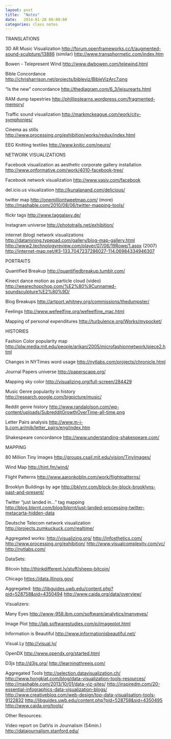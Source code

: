 ```yaml
---
layout: post
title:  "Notes"
date:   2014-01-28 00:00:00
categories: class notes
---
```



TRANSLATIONS

3D AR Music Visualization
http://forum.openframeworks.cc/t/augmented-sound-sculpture/13886
(similar)
http://www.transphormetic.com/index.htm

Bowen - Telepresent Wind
http://www.dwbowen.com/telewind.html

Bible Concordance
http://chrisharrison.net/projects/bibleviz/BibleVizArc7.png

“Is the new” concordance
http://thediagram.com/6_3/leisurearts.html

RAM dump tapestries
http://phillipstearns.wordpress.com/fragmented-memory/

Traffic sound visualization
http://markmckeague.com/work/city-symphonies/

Cinema as stills
http://www.processing.org/exhibition/works/redux/index.html

EEG Knitting textiles
http://www.knitic.com/neuro/


NETWORK VISUALIZATIONS

Facebook visualization as aesthetic corporate gallery installation
http://www.onformative.com/work/4010-facebook-tree/

Facebook network visualization
http://www.yasiv.com/facebook

del.icio.us visualization
http://kunalanand.com/delicious/

twitter map
http://onemilliontweetmap.com/
(more)
http://mashable.com/2010/08/06/twitter-mapping-tools/

flickr tags
http://www.taggalaxy.de/

Instagram universe
http://phototrails.net/exhibition/

internet (blog) network visualizations
http://datamining.typepad.com/gallery/blog-map-gallery.html
http://www2.technologyreview.com/player/07/06/19Rowe/1.aspx (2007)
http://internet-map.net/#3-133.7047237286027-114.06984334946307




PORTRAITS

Quantified Breakup
http://quantifiedbreakup.tumblr.com/

Kinect dance motion as particle cloud (video)
http://wearechopchop.com/%E2%80%9Cunnamed-soundsculpture%E2%80%9D/

Blog Breakups
http://artport.whitney.org/commissions/thedumpster/

Feelings
http://www.wefeelfine.org/wefeelfine_mac.html

Mapping of personal expenditures
http://turbulence.org/Works/mypocket/




HISTORIES

Fashion Color popularity map
http://plw.media.mit.edu/people/arikan/2005/microfashionnetwork/piece2.html

Changes in NYTimes word usage
http://nytlabs.com/projects/chronicle.html

Journal Papers universe
http://paperscape.org/

Mapping sky color
http://visualizing.org/full-screen/284429

Music Genre popularity in history
http://research.google.com/bigpicture/music/

Reddit genre history
http://www.randalolson.com/wp-content/uploads/SubredditGrowthOverTime-all-time.png

Letter Pairs analysis
http://www.m-i-b.com.ar/mib/letter_pairs/eng/index.htm

Shakespeare concordance
http://www.understanding-shakespeare.com/




MAPPING


80 Million Tiny Images
http://groups.csail.mit.edu/vision/TinyImages/

Wind Map
http://hint.fm/wind/


Flight Patterns
http://www.aaronkoblin.com/work/flightpatterns/

Brooklyn Buildings by age
http://bklynr.com/block-by-block-brooklyns-past-and-present/

Twitter “just landed in…” tag mapping
http://blog.blprnt.com/blog/blprnt/just-landed-processing-twitter-metacarta-hidden-data

Deutsche Telecom network visualization
http://projects.zumkuckuck.com/realtime/

Aggregated works:
http://visualizing.org/
http://infosthetics.com/
http://www.processing.org/exhibition/
http://www.visualcomplexity.com/vc/
http://nytlabs.com/

DataSets:

Bitcoin
http://thinkdifferent.ly/stuff/sheep-bitcoin/

Chicago
https://data.illinois.gov/

Aggregated:
http://libguides.uwb.edu/content.php?pid=528758&sid=4350494
http://www.caida.org/data/overview/

Visualizers:

Many Eyes
http://www-958.ibm.com/software/analytics/manyeyes/

Image Plot
http://lab.softwarestudies.com/p/imageplot.html

Information is Beautiful
http://www.informationisbeautiful.net/

Visual.Ly
http://visual.ly/

OpenDX
http://www.opendx.org/started.html

D3js
http://d3js.org/
http://learningthreejs.com/

Aggregated Tools
http://selection.datavisualization.ch/
http://www.hongkiat.com/blog/data-visualization-tools-resources/
http://mashable.com/2013/10/01/data-viz-sites/
http://inspiredm.com/20-essential-infographics-data-visualization-blogs/
http://www.creativebloq.com/web-design/top-data-visualisation-tools-9122832
http://libguides.uwb.edu/content.php?pid=528758&sid=4350495
http://www.caida.org/tools/

Other Resources:

Video report on DatVis in Journalism (54min.)
http://datajournalism.stanford.edu/
